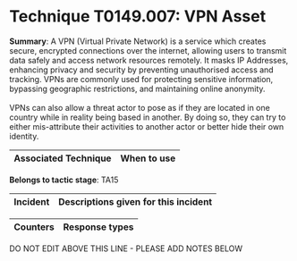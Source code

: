 # Technique T0149.007: VPN Asset

**Summary**: A VPN (Virtual Private Network) is a service which creates secure, encrypted connections over the internet, allowing users to transmit data safely and access network resources remotely. It masks IP Addresses, enhancing privacy and security by preventing unauthorised access and tracking. VPNs are commonly used for protecting sensitive information, bypassing geographic restrictions, and maintaining online anonymity.<br><br>VPNs can also allow a threat actor to pose as if they are located in one country while in reality being based in another. By doing so, they can try to either mis-attribute their activities to another actor or better hide their own identity.


| Associated Technique | When to use |
| --------- | ------------------------- |


**Belongs to tactic stage**: TA15


| Incident | Descriptions given for this incident |
| -------- | -------------------- |



| Counters | Response types |
| -------- | -------------- |


DO NOT EDIT ABOVE THIS LINE - PLEASE ADD NOTES BELOW